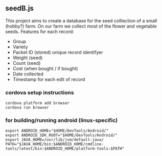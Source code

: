 ## seedB.js
This project aims to create a database for the seed colllection of a small (hobby?) farm.
On our farm we collect most of the flower and vegetable seeds.
Features for each record:
* Group
* Variety
* Packet ID (stored) unique record identifyer
* Weight (seed)
* Count (seed)
* Cost (when bought / if bought)
* Date collected
* Timestamp for each edit of record

### cordova setup instructions
    cordova platform add browser
    cordova run browser

### for building/running android (linux-specific)
    export ANDROID_HOME="$HOME/DevTools/Android/"
    export ANDROID_SDK_ROOT="$HOME/DevTools/Android/"
    export JAVA_HOME=/usr/lib/jvm/default-java/
    PATH="$JAVA_HOME/bin:$ANDROID_HOME/cmdline-tools/latest/bin:$ANDROID_HOME/platform-tools:$PATH"
